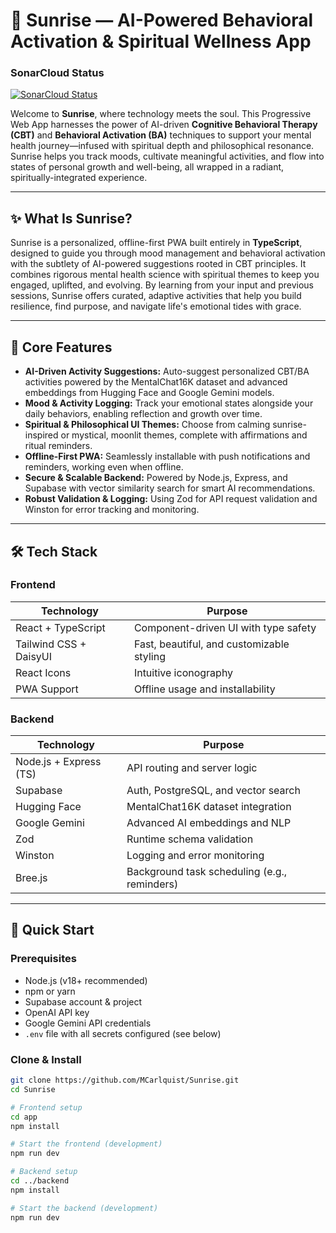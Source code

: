 # 🌅 Sunrise — AI-Powered Behavioral Activation & Spiritual Wellness App

### SonarCloud Status

[![SonarCloud Status](https://sonarcloud.io/api/project_badges/measure?project=MCarlquist_Sunrise&metric=alert_status)](https://sonarcloud.io/dashboard?id=MCarlquist_Sunrise)

Welcome to **Sunrise**, where technology meets the soul. This Progressive Web App harnesses the power of AI-driven **Cognitive Behavioral Therapy (CBT)** and **Behavioral Activation (BA)** techniques to support your mental health journey—infused with spiritual depth and philosophical resonance. Sunrise helps you track moods, cultivate meaningful activities, and flow into states of personal growth and well-being, all wrapped in a radiant, spiritually-integrated experience.

---

## ✨ What Is Sunrise?

Sunrise is a personalized, offline-first PWA built entirely in **TypeScript**, designed to guide you through mood management and behavioral activation with the subtlety of AI-powered suggestions rooted in CBT principles. It combines rigorous mental health science with spiritual themes to keep you engaged, uplifted, and evolving. By learning from your input and previous sessions, Sunrise offers curated, adaptive activities that help you build resilience, find purpose, and navigate life's emotional tides with grace.

---

## 🧩 Core Features

- **AI-Driven Activity Suggestions:** Auto-suggest personalized CBT/BA activities powered by the MentalChat16K dataset and advanced embeddings from Hugging Face and Google Gemini models.
- **Mood & Activity Logging:** Track your emotional states alongside your daily behaviors, enabling reflection and growth over time.
- **Spiritual & Philosophical UI Themes:** Choose from calming sunrise-inspired or mystical, moonlit themes, complete with affirmations and ritual reminders.
- **Offline-First PWA:** Seamlessly installable with push notifications and reminders, working even when offline.
- **Secure & Scalable Backend:** Powered by Node.js, Express, and Supabase with vector similarity search for smart AI recommendations.
- **Robust Validation & Logging:** Using Zod for API request validation and Winston for error tracking and monitoring.

---

## 🛠️ Tech Stack

### Frontend

| Technology          | Purpose                                  |
|---------------------|------------------------------------------|
| React + TypeScript   | Component-driven UI with type safety     |
| Tailwind CSS + DaisyUI | Fast, beautiful, and customizable styling |
| React Icons         | Intuitive iconography                    |
| PWA Support         | Offline usage and installability         |

### Backend

| Technology               | Purpose                                  |
|--------------------------|------------------------------------------|
| Node.js + Express (TS)   | API routing and server logic              |
| Supabase                 | Auth, PostgreSQL, and vector search      |
| Hugging Face             | MentalChat16K dataset integration         |
| Google Gemini            | Advanced AI embeddings and NLP            |
| Zod                      | Runtime schema validation                  |
| Winston                  | Logging and error monitoring               |
| Bree.js                  | Background task scheduling (e.g., reminders) |

---

## 🚀 Quick Start

### Prerequisites

- Node.js (v18+ recommended)
- npm or yarn
- Supabase account & project
- OpenAI API key
- Google Gemini API credentials
- `.env` file with all secrets configured (see below)

### Clone & Install

```bash
git clone https://github.com/MCarlquist/Sunrise.git
cd Sunrise

# Frontend setup
cd app
npm install

# Start the frontend (development)
npm run dev

# Backend setup
cd ../backend
npm install

# Start the backend (development)
npm run dev


